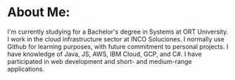 # About Me:
I'm currently studying for a Bachelor's degree in Systems at ORT University. I work in the cloud infrastructure sector at INCO Soluciones. I normally use Github for learning purposes, with future commitment to personal projects. I have knowledge of Java, JS, AWS, IBM Cloud, GCP, and C#. I have participated in web development and short- and medium-range applications.
